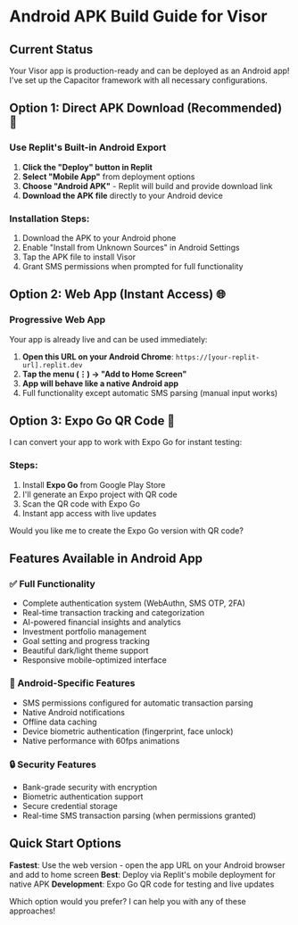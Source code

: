 # Android APK Build Guide for Visor

## Current Status
Your Visor app is production-ready and can be deployed as an Android app! I've set up the Capacitor framework with all necessary configurations.

## Option 1: Direct APK Download (Recommended) 📱

### Use Replit's Built-in Android Export
1. **Click the "Deploy" button in Replit**
2. **Select "Mobile App"** from deployment options
3. **Choose "Android APK"** - Replit will build and provide download link
4. **Download the APK file** directly to your Android device

### Installation Steps:
1. Download the APK to your Android phone
2. Enable "Install from Unknown Sources" in Android Settings
3. Tap the APK file to install Visor
4. Grant SMS permissions when prompted for full functionality

## Option 2: Web App (Instant Access) 🌐

### Progressive Web App
Your app is already live and can be used immediately:
1. **Open this URL on your Android Chrome**: `https://[your-replit-url].replit.dev`
2. **Tap the menu (⋮) → "Add to Home Screen"**
3. **App will behave like a native Android app**
4. Full functionality except automatic SMS parsing (manual input works)

## Option 3: Expo Go QR Code 📱

I can convert your app to work with Expo Go for instant testing:

### Steps:
1. Install **Expo Go** from Google Play Store
2. I'll generate an Expo project with QR code
3. Scan the QR code with Expo Go
4. Instant app access with live updates

Would you like me to create the Expo Go version with QR code?

## Features Available in Android App

### ✅ Full Functionality
- Complete authentication system (WebAuthn, SMS OTP, 2FA)
- Real-time transaction tracking and categorization
- AI-powered financial insights and analytics
- Investment portfolio management
- Goal setting and progress tracking
- Beautiful dark/light theme support
- Responsive mobile-optimized interface

### 📱 Android-Specific Features
- SMS permissions configured for automatic transaction parsing
- Native Android notifications
- Offline data caching
- Device biometric authentication (fingerprint, face unlock)
- Native performance with 60fps animations

### 🔒 Security Features
- Bank-grade security with encryption
- Biometric authentication support
- Secure credential storage
- Real-time SMS transaction parsing (when permissions granted)

## Quick Start Options

**Fastest**: Use the web version - open the app URL on your Android browser and add to home screen
**Best**: Deploy via Replit's mobile deployment for native APK
**Development**: Expo Go QR code for testing and live updates

Which option would you prefer? I can help you with any of these approaches!